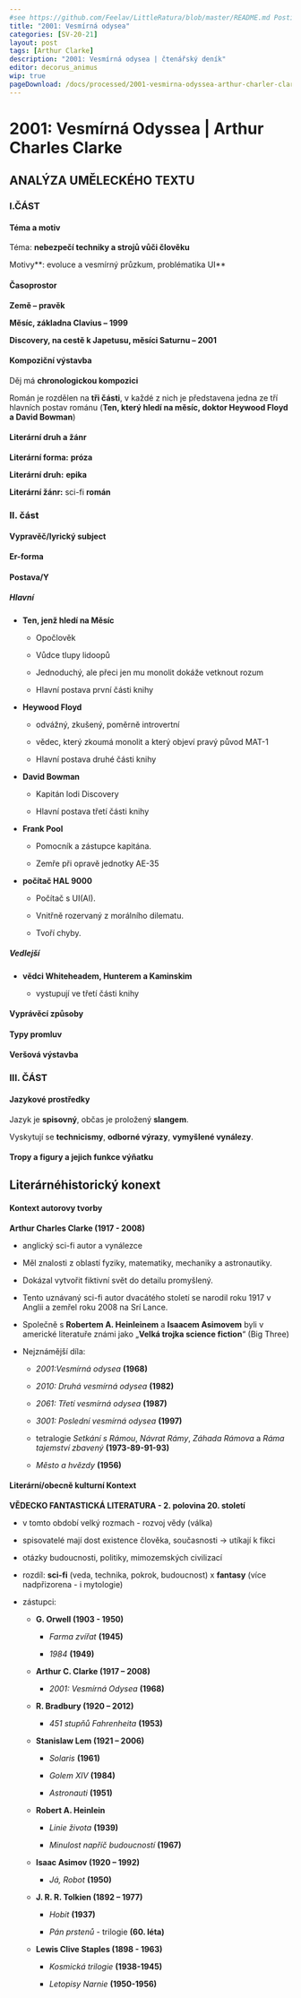 ```yaml
---
#see https://github.com/Feelav/LittleRatura/blob/master/README.md Posting new books
title: "2001: Vesmírná odysea"
categories: [SV-20-21]
layout: post
tags: [Arthur Clarke]
description: "2001: Vesmírná odysea | čtenářský deník"
editor: decorus_animus
wip: true
pageDownload: /docs/processed/2001-vesmirna-odyssea-arthur-charler-clarke.docx
---
```

# 2001: Vesmírná Odyssea | Arthur Charles Clarke

## ANALÝZA UMĚLECKÉHO TEXTU

### I.ČÁST

#### Téma a motiv

Téma: **nebezpečí techniky a strojů vůči člověku**

Motivy**: evoluce a vesmírný průzkum, problématika UI**

#### Časoprostor

**Země – pravěk**

**Měsíc, základna Clavius – 1999**

**Discovery, na cestě k Japetusu, měsíci Saturnu – 2001**

#### Kompoziční výstavba

Děj má **chronologickou kompozici**

Román je rozdělen na **tři části**, v každé z nich je představena jedna
ze tří hlavních postav románu (**Ten, který hledí na měsíc, doktor
Heywood Floyd a David Bowman**)

#### Literární druh a žánr

**Literární forma:** **próza**

**Literární druh:** **epika**

**Literární žánr:** sci-fi **román**

### II. část

#### Vypravěč/lyrický subject

**Er-forma**

#### Postava/Y

##### Hlavní

  - **Ten, jenž hledí na Měsíc**
    
      - Opočlověk 
    
      - Vůdce tlupy lidoopů
    
      - Jednoduchý, ale přeci jen mu monolit dokáže vetknout rozum
    
      - Hlavní postava první části knihy

  - **Heywood Floyd**
    
      - odvážný, zkušený, poměrně introvertní
    
      - vědec, který zkoumá monolit a který objeví pravý původ MAT-1
    
      - Hlavní postava druhé části knihy

  - **David Bowman**
    
      - Kapitán lodi Discovery
    
      - Hlavní postava třetí části knihy

  - **Frank Pool**
    
      - Pomocník a zástupce kapitána.
    
      - Zemře při opravě jednotky AE-35

  - **počítač HAL 9000**
    
      - Počítač s UI(AI).
    
      - Vnitřně rozervaný z morálního dilematu.
    
      - Tvoří chyby.

##### Vedlejší

  - **vědci Whiteheadem, Hunterem a Kaminskim**
    
      - vystupují ve třetí části knihy

#### Vyprávěcí způsoby

#### Typy promluv

#### Veršová výstavba

### III. ČÁST

#### Jazykové prostředky

Jazyk je **spisovný**, občas je proložený **slangem**.

Vyskytují se **technicismy**, **odborné výrazy**, **vymyšlené
vynálezy**.

#### Tropy a figury a jejich funkce výňatku

### 

## Literárnéhistorický konext

#### Kontext autorovy tvorby

**Arthur Charles Clarke (1917 - 2008)**

  - anglický sci-fi autor a vynálezce

  - Měl znalosti z oblastí fyziky, matematiky, mechaniky a astronautiky.

  - Dokázal vytvořit fiktivní svět do detailu promyšlený.

  - Tento uznávaný sci-fi autor dvacátého století se narodil roku 1917 v
    Anglii a zemřel roku 2008 na Srí Lance.

<!-- end list -->

  - Společně s **Robertem A. Heinleinem** a **Isaacem Asimovem** byli v
    americké literatuře známi jako „**Velká trojka science fiction**“
    (Big Three)

<!-- end list -->

  - Nejznámější díla:
    
      - *<span class="underline">2001:Vesmírná odysea</span>* **(1968)**
    
      - *<span class="underline">2010: Druhá vesmírná odysea</span>*
        **(1982)**
    
      - *<span class="underline">2061: Třetí vesmírná odysea</span>*
        **(1987)**
    
      - *<span class="underline">3001: Poslední vesmírná odysea</span>*
        **(1997)**
    
      - tetralogie *<span class="underline">Setkání s Rámou</span>*,
        *<span class="underline">Návrat Rámy</span>*,
        *<span class="underline">Záhada Rámova</span>* a
        *<span class="underline">Ráma tajemství zbavený</span>*
        **(1973-89-91-93)**
    
      - *<span class="underline">Město a hvězdy</span>* **(1956)**

#### Literární/obecně kulturní Kontext

**VĚDECKO FANTASTICKÁ LITERATURA - 2. polovina 20. století**

  - v tomto období velký rozmach - rozvoj vědy (válka)

  - spisovatelé mají dost existence člověka, současnosti → utíkají k
    fikci

  - otázky budoucnosti, politiky, mimozemských civilizací

  - rozdíl: **sci-fi** (veda, technika, pokrok, budoucnost) x
    **fantasy** (více nadpřizorena - i mytologie)

  - zástupci:
    
      - **G. Orwell (1903 - 1950)**
        
          - *<span class="underline">Farma zvířat</span>* **(1945)**
        
          - *<span class="underline">1984</span>* **(1949)**
    
      - **Arthur C. Clarke (1917 – 2008)**
        
          - *<span class="underline">2001: Vesmírná Odysea</span>*
            **(1968)**
    
      - **R. Bradbury (1920 – 2012)**
        
          - *<span class="underline">451 stupňů Fahrenheita</span>*
            **(1953)**
    
      - **Stanislaw Lem (1921 – 2006)**
        
          - *<span class="underline">Solaris</span>* **(1961)**
        
          - *<span class="underline">Golem XIV</span>* **(1984)**
        
          - *<span class="underline">Astronauti</span>* **(1951)**
    
      - **Robert A. Heinlein**
        
          - *<span class="underline">Linie života</span>* **(1939)**
        
          - *<span class="underline">Minulost napříč budoucností</span>*
            **(1967)**
    
      - **Isaac Asimov (1920 – 1992)**
        
          - *<span class="underline">Já, Robot</span>* **(1950)**
    
      - **J. R. R. Tolkien (1892 – 1977)**
        
          - *<span class="underline">Hobit</span>* **(1937)**
        
          - *<span class="underline">Pán prstenů</span>* - trilogie
            **(60. léta)**
    
      - **Lewis Clive Staples (1898 - 1963)**
        
          - *<span class="underline">Kosmická trilogie</span>*
            **(1938-1945)**
        
          - *<span class="underline">Letopisy Narnie</span>*
            **(1950-1956)**
